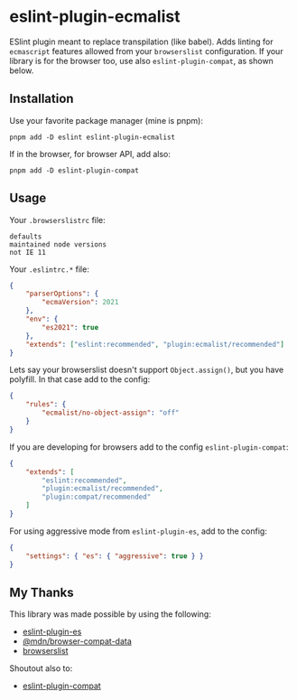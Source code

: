 # eslint-plugin-ecmalist

ESlint plugin meant to replace transpilation (like babel). Adds linting for
`ecmascript` features allowed from your `browserslist` configuration. If your library
is for the browser too, use also `eslint-plugin-compat`, as shown below.

## Installation

Use your favorite package manager (mine is pnpm):

`pnpm add -D eslint eslint-plugin-ecmalist`

If in the browser, for browser API, add also:

`pnpm add -D eslint-plugin-compat`

## Usage

Your `.browserslistrc` file:

```
defaults
maintained node versions
not IE 11
```

Your `.eslintrc.*` file:

```json
{
    "parserOptions": {
        "ecmaVersion": 2021
    },
    "env": {
        "es2021": true
    },
    "extends": ["eslint:recommended", "plugin:ecmalist/recommended"]
}
```

Lets say your browserslist doesn't support `Object.assign()`, but you have polyfill.
In that case add to the config:

```json
{
    "rules": {
        "ecmalist/no-object-assign": "off"
    }
}
```

If you are developing for browsers add to the config `eslint-plugin-compat`:

```json
{
    "extends": [
        "eslint:recommended",
        "plugin:ecmalist/recommended",
        "plugin:compat/recommended"
    ]
}
```

For using aggressive mode from `eslint-plugin-es`, add to the config:

```json
{
    "settings": { "es": { "aggressive": true } }
}
```

## My Thanks

This library was made possible by using the following:

-   [eslint-plugin-es](https://github.com/mysticatea/eslint-plugin-es)
-   [@mdn/browser-compat-data](https://github.com/mdn/browser-compat-data)
-   [browserslist](https://github.com/browserslist/browserslist)

Shoutout also to:

-   [eslint-plugin-compat](https://github.com/amilajack/eslint-plugin-compat)
